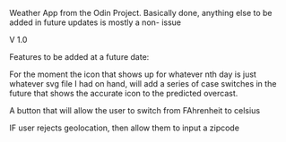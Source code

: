 Weather App from the Odin Project.
Basically done, anything else to be added in future updates is mostly a non- issue

V 1.0

Features to be added at a future date:

For the moment the icon that shows up for whatever nth day is just whatever svg file I had on hand, will add a series of case switches in the future that shows the accurate icon to the predicted overcast.

A button that will allow the user to switch from FAhrenheit to celsius

IF user rejects geolocation, then allow them to input a zipcode
